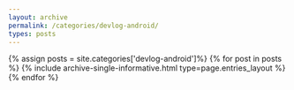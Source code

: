 ```yaml
---
layout: archive
permalink: /categories/devlog-android/
types: posts
---
```


{% assign posts = site.categories['devlog-android']%}
{% for post in posts %}
  {% include archive-single-informative.html type=page.entries_layout %}
{% endfor %}
